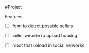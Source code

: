 #Project 

Features
- [ ] form to detect possible sellers
- [ ] seller website to upload housing
- [ ] robot that upload in social networks







